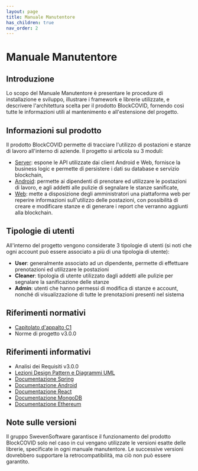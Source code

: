 ```yaml
---
layout: page
title: Manuale Manutentore
has_children: true
nav_order: 2
---
```


# Manuale Manutentore

## Introduzione

Lo scopo del Manuale Manutentore è presentare le procedure di installazione e sviluppo, illustrare i framework e librerie utilizzate, e descrivere l'architettura scelta per il prodotto BlockCOVID, fornendo così tutte le informazioni utili al mantenimento e all'estensione del progetto.

## Informazioni sul prodotto

Il prodotto BlockCOVID permette di tracciare l'utilizzo di postazioni e stanze di lavoro all'interno di aziende.
Il progetto si articola su 3 moduli:
- [Server](/manutentore/server): espone le API utilizzate dai client Android e Web, fornisce la business logic e permette di persistere i dati su database e servizio blockchain,
- [Android](/manutentore-android): permette ai dipendenti di prenotare ed utilizzare le postazioni di lavoro, e agli addetti alle pulizie di segnalare le stanze sanificate,
- [Web](/manutentore/web): mette a disposizione degli amministratori una piattaforma web per reperire informazioni sull'utilizzo delle postazioni, con possibilità di creare e modificare stanze e di generare i report che verranno aggiunti alla blockchain.

## Tipologie di utenti

All'interno del progetto vengono considerate 3 tipologie di utenti (si noti che ogni account può essere associato a più di una tipologia di utente):
- **User**: generalmente associato ad un dipendente, permette di effettuare prenotazioni ed utilizzare le postazioni
- **Cleaner**: tipologia di utente utilizzato dagli addetti alle pulizie per segnalare la sanificazione delle stanze
- **Admin**: utenti che hanno permessi di modifica di stanze e account, nonché di visualizzazione di tutte le prenotazioni presenti nel sistema 

## Riferimenti normativi
- [Capitolato d'appalto C1](https://www.math.unipd.it/~tullio/IS-1/2020/Progetto/C1.pdf)
- Norme di progetto v3.0.0

## Riferimenti informativi
- Analisi dei Requisiti v3.0.0
- [Lezioni Design Pattern e Diagrammi UML](https://www.math.unipd.it/~rcardin/swea/2021/)
- [Documentazione Spring](https://spring.io/projects/)
- [Documentazione Android](https://developer.android.com/docs)
- [Documentazione React](https://reactjs.org/docs/)
- [Documentazione MongoDB](https://docs.mongodb.com/)
- [Documentazione Ethereum](https://ethereum.org/en/developers/docs/programming-languages/java/)

## Note sulle versioni
Il gruppo SwevenSoftware garantisce il funzionamento del prodotto BlockCOVID solo nel caso in cui vengano utilizzate le versioni esatte delle librerie, specificate in ogni manuale manutentore.
Le successive versioni dovrebbero supportare la retrocompatibilità, ma ciò non può essere garantito.



